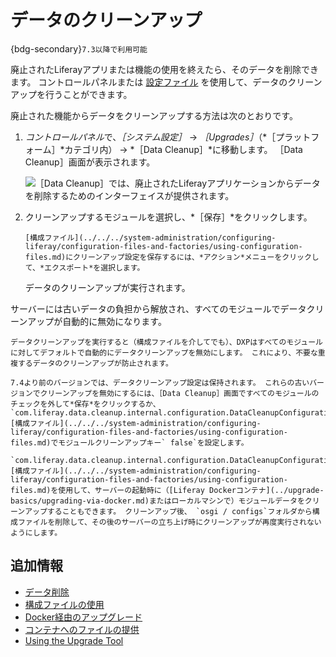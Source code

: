 # データのクリーンアップ

{bdg-secondary}`7.3以降で利用可能`

廃止されたLiferayアプリまたは機能の使用を終えたら、そのデータを削除できます。 コントロールパネルまたは [設定ファイル](../../../system-administration/configuring-liferay/configuration-files-and-factories/using-configuration-files.md) を使用して、データのクリーンアップを行うことができます。

廃止された機能からデータをクリーンアップする方法は次のとおりです。

1. *コントロールパネル*で、*［システム設定］* &rarr; *［Upgrades］*（*［プラットフォーム］*カテゴリ内） &rarr; *［Data Cleanup］*に移動します。 ［Data Cleanup］画面が表示されます。

    ![［Data Cleanup］では、廃止されたLiferayアプリケーションからデータを削除するためのインターフェイスが提供されます。](./data-cleanup/images/01.png)

1. クリーンアップするモジュールを選択し、*［保存］*をクリックします。

    ```{note}
    [構成ファイル](../../../system-administration/configuring-liferay/configuration-files-and-factories/using-configuration-files.md)にクリーンアップ設定を保存するには、*アクション*メニューをクリックして、*エクスポート*を選択します。
    ```

   データのクリーンアップが実行されます。

サーバーには古いデータの負担から解放され、すべてのモジュールでデータクリーンアップが自動的に無効になります。

```{note}
データクリーンアップを実行すると（構成ファイルを介してでも）、DXPはすべてのモジュールに対してデフォルトで自動的にデータクリーンアップを無効にします。 これにより、不要な重複するデータのクリーンアップが防止されます。

7.4より前のバージョンでは、データクリーンアップ設定は保持されます。 これらの古いバージョンでクリーンアップを無効にするには、［Data Cleanup］画面ですべてのモジュールのチェックを外して*保存*をクリックするか、 `com.liferay.data.cleanup.internal.configuration.DataCleanupConfiguration.config` [構成ファイル](../../../system-administration/configuring-liferay/configuration-files-and-factories/using-configuration-files.md)でモジュールクリーンアップキー` false`を設定します。
```

```{note}
`com.liferay.data.cleanup.internal.configuration.DataCleanupConfiguration.config` [構成ファイル](../../../system-administration/configuring-liferay/configuration-files-and-factories/using-configuration-files.md)を使用して、サーバーの起動時に（[Liferay Dockerコンテナ](../upgrade-basics/upgrading-via-docker.md)またはローカルマシンで）モジュールデータをクリーンアップすることもできます。 クリーンアップ後、 `osgi / configs`フォルダから構成ファイルを削除して、その後のサーバーの立ち上げ時にクリーンアップが再度実行されないようにします。
```

## 追加情報

* [データ削除](./data-removal.md)
* [構成ファイルの使用](../../../system-administration/configuring-liferay/configuration-files-and-factories/using-configuration-files.md)
* [Docker経由のアップグレード](../upgrade-basics/upgrading-via-docker.md)
* [コンテナへのファイルの提供](../../installing-liferay/using-liferay-docker-images/providing-files-to-the-container.md)
* [Using the Upgrade Tool](../upgrade-basics/using-the-database-upgrade-tool.md)